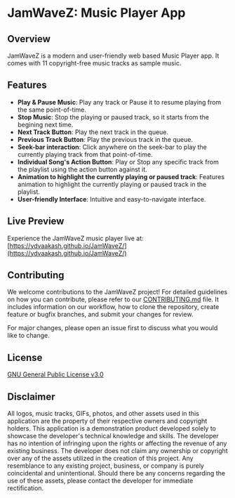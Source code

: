 # JamWaveZ: Music Player App

## Overview

JamWaveZ is a modern and user-friendly web based Music Player app. It comes with 11 copyright-free music tracks as sample music.

## Features

- **Play & Pause Music**: Play any track or Pause it to resume playing from the same point-of-time.
- **Stop Music**: Stop the playing or paused track, so it starts from the begining next time.
- **Next Track Button**: Play the next track in the queue.
- **Previous Track Button**: Play the previous track in the queue.
- **Seek-bar interaction**: Click anywhere on the seek-bar to play the currently playing track from that point-of-time.
- **Individual Song's Action Button**: Play or Stop any specific track from the playlist using the action button against it.
- **Animation to highlight the currently playing or paused track**: Features animation to highlight the currently playing or paused track in the playlist.
- **User-friendly Interface**: Intuitive and easy-to-navigate interface.

## Live Preview

Experience the JamWaveZ music player live at: [https://ydvaakash.github.io/JamWaveZ/](https://ydvaakash.github.io/JamWaveZ/)

## Contributing

We welcome contributions to the JamWaveZ project! For detailed guidelines on how you can contribute, please refer to our [CONTRIBUTING.md](./CONTRIBUTING.md) file. It includes information on our workflow, how to clone the repository, create feature or bugfix branches, and submit your changes for review.

For major changes, please open an issue first to discuss what you would like to change.

## License

[GNU General Public License v3.0](https://www.gnu.org/licenses/gpl-3.0.html)

## Disclaimer

All logos, music tracks, GIFs, photos, and other assets used in this application are the property of their respective owners and copyright holders. This application is a demonstration product developed solely to showcase the developer's technical knowledge and skills. The developer has no intention of infringing upon the rights or affecting the revenue of any existing business. The developer does not claim any ownership or copyright over any of the assets utilized in the creation of this project. Any resemblance to any existing project, business, or company is purely coincidental and unintentional. Should there be any concerns regarding the use of these assets, please contact the developer for immediate rectification.
